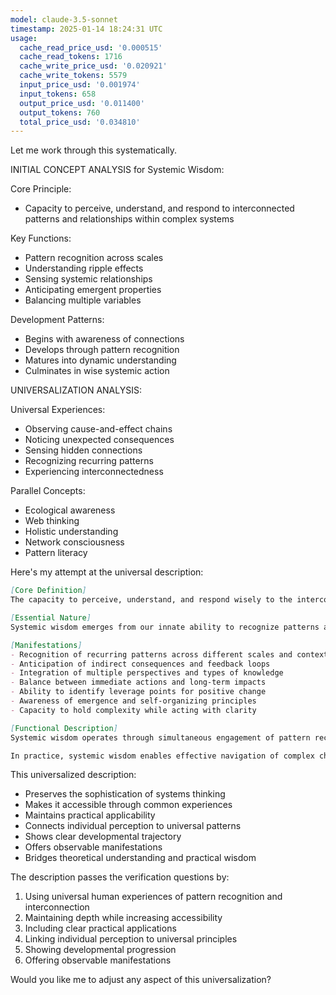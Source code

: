 ```yaml
---
model: claude-3.5-sonnet
timestamp: 2025-01-14 18:24:31 UTC
usage:
  cache_read_price_usd: '0.000515'
  cache_read_tokens: 1716
  cache_write_price_usd: '0.020921'
  cache_write_tokens: 5579
  input_price_usd: '0.001974'
  input_tokens: 658
  output_price_usd: '0.011400'
  output_tokens: 760
  total_price_usd: '0.034810'
---
```


Let me work through this systematically.

INITIAL CONCEPT ANALYSIS for Systemic Wisdom:

Core Principle:
- Capacity to perceive, understand, and respond to interconnected patterns and relationships within complex systems

Key Functions:
- Pattern recognition across scales
- Understanding ripple effects
- Sensing systemic relationships
- Anticipating emergent properties
- Balancing multiple variables

Development Patterns:
- Begins with awareness of connections
- Develops through pattern recognition
- Matures into dynamic understanding
- Culminates in wise systemic action

UNIVERSALIZATION ANALYSIS:

Universal Experiences:
- Observing cause-and-effect chains
- Noticing unexpected consequences
- Sensing hidden connections
- Recognizing recurring patterns
- Experiencing interconnectedness

Parallel Concepts:
- Ecological awareness
- Web thinking
- Holistic understanding
- Network consciousness
- Pattern literacy

Here's my attempt at the universal description:

```markdown
[Core Definition]
The capacity to perceive, understand, and respond wisely to the interconnected nature of reality, recognizing how parts influence wholes and wholes influence parts across scales of time and space. This understanding enables effective navigation of complex systems while maintaining awareness of broader impacts and relationships.

[Essential Nature]
Systemic wisdom emerges from our innate ability to recognize patterns and relationships, developed into a mature capacity for understanding complex webs of causation and influence. It represents the bridge between analytical knowledge and integrative understanding, allowing us to sense both the visible and invisible connections that shape reality. This wisdom manifests as an embodied awareness of how actions ripple through networks of relationships, combined with the capacity to act in ways that benefit the larger whole.

[Manifestations]
- Recognition of recurring patterns across different scales and contexts
- Anticipation of indirect consequences and feedback loops
- Integration of multiple perspectives and types of knowledge
- Balance between immediate actions and long-term impacts
- Ability to identify leverage points for positive change
- Awareness of emergence and self-organizing principles
- Capacity to hold complexity while acting with clarity

[Functional Description]
Systemic wisdom operates through simultaneous engagement of pattern recognition, relational awareness, and integrative understanding. It develops through progressive refinement of our natural capacity to sense connections, enhanced by experience observing how actions generate ripple effects through networks of relationships. This wisdom grows through cycles of observation, reflection, and tested action, gradually building an embodied understanding of complex systemic behavior.

In practice, systemic wisdom enables effective navigation of complex challenges by revealing hidden connections and potential leverage points. It guides action through awareness of multiple scales and timeframes, balancing immediate needs with longer-term impacts. This capacity helps bridge the gap between understanding complexity and taking wise action, supporting decisions that benefit the broader web of life while addressing immediate concerns.
```

This universalized description:
- Preserves the sophistication of systems thinking
- Makes it accessible through common experiences
- Maintains practical applicability
- Connects individual perception to universal patterns
- Shows clear developmental trajectory
- Offers observable manifestations
- Bridges theoretical understanding and practical wisdom

The description passes the verification questions by:
1. Using universal human experiences of pattern recognition and interconnection
2. Maintaining depth while increasing accessibility
3. Including clear practical applications
4. Linking individual perception to universal principles
5. Showing developmental progression
6. Offering observable manifestations

Would you like me to adjust any aspect of this universalization?